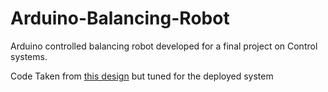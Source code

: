 # Arduino-Balancing-Robot
Arduino controlled balancing robot developed for a final project on Control systems.

Code Taken from [this design](http://axelsdiy.brinkeby.se/?page_id=1447) but tuned for the deployed system
